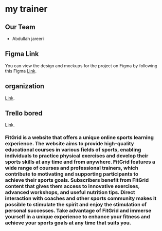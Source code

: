 # my trainer



## Our Team
* Abdullah jareeri

## Figma Link
You can view the design and mockups for the project on Figma by following this Figma [Link](https://www.figma.com/file/78YYR62sFeghTC5MOjTZ0G/my-trainer?type=design&node-id=0-1&mode=design&t=cUmx1mwNNzvmW1EE-0).

## organization
[Link](https://github.com/orgs/FitGrid/repositories).

## Trello bored
[Link](https://trello.com/b/vowsV5C6/trainer).

### FitGrid is a website that offers a unique online sports learning experience. The website aims to provide high-quality educational courses in various fields of sports, enabling individuals to practice physical exercises and develop their sports skills at any time and from anywhere. FitGrid features a wide range of courses and professional trainers, which contribute to motivating and supporting participants to achieve their sports goals. Subscribers benefit from FitGrid content that gives them access to innovative exercises, advanced workshops, and useful nutrition tips. Direct interaction with coaches and other sports community makes it possible to stimulate the spirit and enjoy the stimulation of personal successes. Take advantage of FitGrid and immerse yourself in a unique experience to enhance your fitness and achieve your sports goals at any time that suits you. 